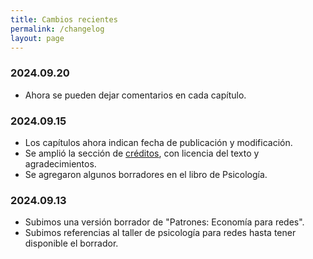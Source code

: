 ```yaml
---
title: Cambios recientes
permalink: /changelog
layout: page
---
```


### 2024.09.20

- Ahora se pueden dejar comentarios en cada capítulo.

### 2024.09.15

- Los capítulos ahora indican fecha de publicación y modificación.
- Se amplió la sección de [créditos](/creditos), con licencia del texto y agradecimientos.
- Se agregaron algunos borradores en el libro de Psicología.

### 2024.09.13

- Subimos una versión borrador de "Patrones: Economía para redes".
- Subimos referencias al taller de psicología para redes hasta tener disponible el borrador.


